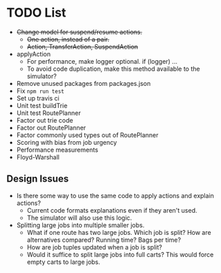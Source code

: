 # TODO List

* ~~Change model for suspend/resume actions.~~
    * ~~One action, instead of a pair.~~
    * ~~Action, TransferAction, SuspendAction~~
* applyAction
    * For performance, make logger optional. if (logger) ...
    * To avoid code duplication, make this method available to the simulator?
* Remove unused packages from packages.json
* Fix `npm run test`
* Set up travis ci
* Unit test buildTrie
* Unit test RoutePlanner
* Factor out trie code
* Factor out RoutePlanner
* Factor commonly used types out of RoutePlanner
* Scoring with bias from job urgency
* Performance measurements
* Floyd-Warshall


## Design Issues
* Is there some way to use the same code to apply actions and explain actions?
    * Current code formats explanations even if they aren't used.
    * The simulator will also use this logic.
* Splitting large jobs into multiple smaller jobs.
    * What if one route has two large jobs. Which job is split? How are alternatives compared? Running time? Bags per time?
    * How are job tuples updated when a job is split?
    * Would it suffice to split large jobs into full carts? This would force empty carts to large jobs.
